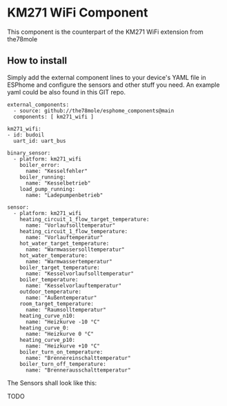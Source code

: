 # KM271 WiFi Component

This component is the counterpart of the KM271 WiFi extension from the78mole

## How to install

Simply add the external component lines to your device's YAML file in ESPhome and configure the sensors and other stuff you need. 
An example yaml could be also found in this GIT repo.

    external_components:
      - source: github://the78mole/esphome_components@main
      components: [ km271_wifi ]

    km271_wifi:
    - id: budoil
      uart_id: uart_bus

    binary_sensor:
      - platform: km271_wifi
        boiler_error:
          name: "Kesselfehler"
        boiler_running:
          name: "Kesselbetrieb"
        load_pump_running:
          name: "Ladepumpenbetrieb"

    sensor:
      - platform: km271_wifi
        heating_circuit_1_flow_target_temperature:
          name: "Vorlaufsolltemperatur"
        heating_circuit_1_flow_temperature:
          name: "Vorlauftemperatur"
        hot_water_target_temperature:
          name: "Warmwassersolltemperatur"
        hot_water_temperature:
          name: "Warmwassertemperatur"
        boiler_target_temperature:
          name: "Kesselvorlaufsolltemperatur"
        boiler_temperature:
          name: "Kesselvorlauftemperatur"
        outdoor_temperature:
          name: "Außentemperatur"
        room_target_temperature:
          name: "Raumsolltemperatur"
        heating_curve_n10:
          name: "Heizkurve -10 °C"
        heating_curve_0:
          name: "Heizkurve 0 °C"
        heating_curve_p10:
          name: "Heizkurve +10 °C"
        boiler_turn_on_temperature:
          name: "Brennereinschalttemperatur"
        boiler_turn_off_temperature:
          name: "Brennerausschalttemperatur"

The Sensors shall look like this:

TODO